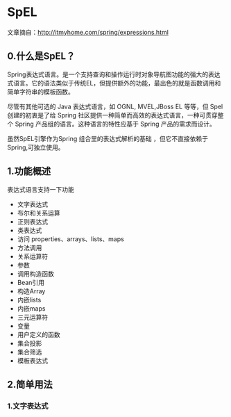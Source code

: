 # SpEL

文章摘自：http://itmyhome.com/spring/expressions.html

## 0.什么是SpEL？

Spring表达式语言。是一个支持查询和操作运行时对象导航图功能的强大的表达式语言。它的语法类似于传统EL，但提供额外的功能，最出色的就是函数调用和简单字符串的模板函数。

尽管有其他可选的 Java 表达式语言，如 OGNL, MVEL,JBoss EL 等等，但 Spel 创建的初衷是了给 Spring 社区提供一种简单而高效的表达式语言，一种可贯穿整个 Spring 产品组的语言。这种语言的特性应基于 Spring 产品的需求而设计。

虽然SpEL引擎作为Spring 组合里的表达式解析的基础 ，但它不直接依赖于Spring,可独立使用。

## 1.功能概述

表达式语言支持一下功能

* 文字表达式
* 布尔和关系运算
* 正则表达式
* 类表达式
* 访问 properties、arrays、lists、maps
* 方法调用
* 关系运算符
* 参数
* 调用构造函数
* Bean引用
* 构造Array
* 内嵌lists
* 内嵌maps
* 三元运算符
* 变量
* 用户定义的函数
* 集合投影
* 集合筛选
* 模板表达式



## 2.简单用法

### 1.文字表达式

